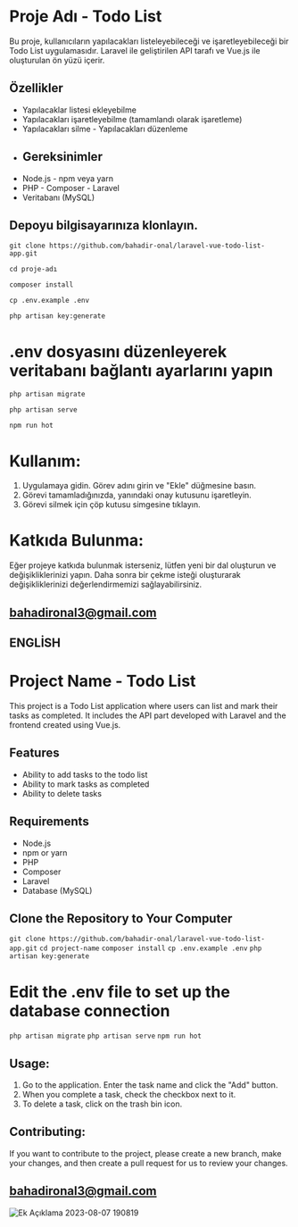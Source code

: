 # Proje Adı - Todo List 

Bu proje, kullanıcıların yapılacakları listeleyebileceği ve işaretleyebileceği bir Todo List uygulamasıdır. Laravel ile geliştirilen API tarafı ve Vue.js ile oluşturulan ön yüzü içerir. 
## Özellikler 
 - Yapılacaklar listesi ekleyebilme
 - Yapılacakları işaretleyebilme (tamamlandı olarak işaretleme)
 - Yapılacakları silme - Yapılacakları düzenleme 
 - ## Gereksinimler  
 - Node.js - npm veya yarn 
 - PHP - Composer - Laravel
 - Veritabanı (MySQL) 
 
 ## Depoyu bilgisayarınıza klonlayın. 
`git clone https://github.com/bahadir-onal/laravel-vue-todo-list-app.git`

`cd proje-adı `

`composer install `

`cp .env.example .env `

`php artisan key:generate `

# .env dosyasını düzenleyerek veritabanı bağlantı ayarlarını yapın 

`php artisan migrate`

`php artisan serve`

`npm run hot`
 

# Kullanım:

1.  Uygulamaya gidin. Görev adını girin ve "Ekle" düğmesine basın.
2.  Görevi tamamladığınızda, yanındaki onay kutusunu işaretleyin.
3.  Görevi silmek için çöp kutusu simgesine tıklayın.

# Katkıda Bulunma:

Eğer projeye katkıda bulunmak isterseniz, lütfen yeni bir dal oluşturun ve değişikliklerinizi yapın. Daha sonra bir çekme isteği oluşturarak değişikliklerinizi değerlendirmemizi sağlayabilirsiniz.

## bahadironal3@gmail.com

## ENGLİSH

# Project Name - Todo List

This project is a Todo List application where users can list and mark their tasks as completed. It includes the API part developed with Laravel and the frontend created using Vue.js.

## Features

-   Ability to add tasks to the todo list
-   Ability to mark tasks as completed
-   Ability to delete tasks

## Requirements

-   Node.js
-   npm or yarn
-   PHP
-   Composer
-   Laravel
-   Database (MySQL)

## Clone the Repository to Your Computer

`git clone https://github.com/bahadir-onal/laravel-vue-todo-list-app.git`
`cd project-name`
`composer install`
`cp .env.example .env`
`php artisan key:generate`
# Edit the .env file to set up the database connection

`php artisan migrate`
`php artisan serve`
`npm run hot` 

## Usage:

1.  Go to the application. Enter the task name and click the "Add" button.
2.  When you complete a task, check the checkbox next to it.
3.  To delete a task, click on the trash bin icon.

## Contributing:

If you want to contribute to the project, please create a new branch, make your changes, and then create a pull request for us to review your changes.


## bahadironal3@gmail.com

![Ek Açıklama 2023-08-07 190819](https://github.com/bahadir-onal/laravel-vue-todo-list-app/assets/60795718/05e8523e-06fb-410a-a74f-37bfcae505e8)



